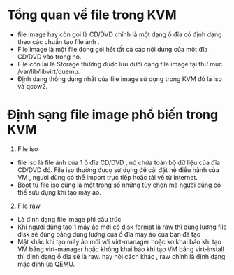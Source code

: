 # Tổng quan về file trong KVM
- file image hay còn gọi là CD/DVD chính là một dạng ổ đĩa có định dạng theo các chuẩn tạo file ảnh . 
- File image là một file đóng gói hết tất cả các nội dung của một đĩa CD/DVD vào trong nó.
- File còn lại là Storage thường được lưu dưới dạng file image tại thư mục /var/lib/libvirt/quemu.
- Định dạng thông dụng nhất của file image sử dụng trong KVM đó là iso và qcow2.
# Định sạng file image phổ biến trong KVM 
1. File iso 
- file iso là file ảnh của 1 ổ đĩa CD/DVD , nó chứa toàn bộ dữ liệu của đĩa CD/DVD đó. File iso thường đưcọ sử dụng để cài đặt hệ điều hành của VM , người dùng có thể import trực tiếp hoặc tải về từ internet.
- Boot từ file iso cũng là một trong số những tùy chọn mà người dùng có thể sửu dụng khi tạo máy ảo.
2. File raw
- Là định dạng file image phi cấu trúc 
- Khi người dùng tạo 1 máy ảo mới có disk format là raw thì dung lượng file disk sẽ đúng bằng dung lượng của ổ đĩa máy ảo của bạn đã tạo 
- Mặt khác khi tạo máy ảo mới với virt-manager hoặc ko khai báo khi tạo VM bằng virt-manager hoặc không khai báo khi tạo VM bằng virt-install thì định dạng ổ đĩa sẽ là raw. hay nói cách khác , raw chính là định dạng mặc định ủa QEMU.
